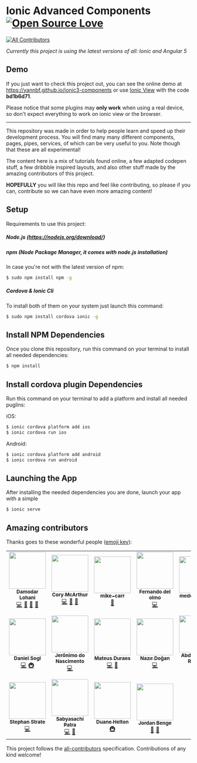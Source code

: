 # Ionic Advanced Components [![Open Source Love](https://badges.frapsoft.com/os/v1/open-source.svg?v=103)](https://github.com/ellerbrock/open-source-badge/)
[![All Contributors](https://img.shields.io/badge/all_contributors-15-orange.svg?style=flat-square)](#contributors)

_Currently this project is using the latest versions of all: Ionic and Angular 5_


## Demo
If you just want to check this project out, you can see the online demo at https://yannbf.github.io/ionic3-components or use [Ionic View](http://view.ionic.io/) with the code **bd1b6d71**.

Please notice that some plugins may **only work** when using a real device, so don't expect everything to work on ionic view or the browser.

****

This repository was made in order to help people learn and speed up their development process.
You will find many many different components, pages, pipes, services, of which can be very useful to you. Note though that these are all experimental!

The content here is a mix of tutorials found online, a few adapted codepen stuff, a few dribbble inspired layouts, and also other stuff made by the amazing contributors of this project.

**HOPEFULLY** you will like this repo and feel like contributing, so please if you can, contribute so we can have even more amazing content!


## Setup

Requirements to use this project:

##### Node.js (https://nodejs.org/download/)

##### npm (Node Package Manager, it comes with node.js installation)
In case you're not with the latest version of npm:
```sh
$ sudo npm install npm -g
```

##### Cordova & Ionic Cli
To install both of them on your system just launch this command:
```sh
$ sudo npm install cordova ionic -g
```

## Install NPM Dependencies
Once you clone this repository, run this command on your terminal to install all needed dependencies:
```sh
$ npm install
```

## Install cordova plugin Dependencies
Run this command on your terminal to add a platform and install all needed puglins:

iOS:
```sh
$ ionic cordova platform add ios
$ ionic cordova run ios
```

Android:
```sh
$ ionic cordova platform add android
$ ionic cordova run android
```
## Launching the App
After installing the needed dependencies you are done, launch your app with a simple
```sh
$ ionic serve
```

## Amazing contributors

Thanks goes to these wonderful people ([emoji key](https://github.com/kentcdodds/all-contributors#emoji-key)):

<!-- ALL-CONTRIBUTORS-LIST:START - Do not remove or modify this section -->
<!-- prettier-ignore-start -->
<!-- markdownlint-disable -->
<table>
  <tr>
    <td align="center"><a href="http://www.dlohani.com.np"><img src="https://avatars1.githubusercontent.com/u/6360216?v=4" width="100px;" alt=""/><br /><sub><b>Damodar Lohani</b></sub></a><br /><a href="https://github.com/yannbf/ionic3-components/commits?author=lohanidamodar" title="Code">💻</a> <a href="#talk-lohanidamodar" title="Talks">📢</a> <a href="#design-lohanidamodar" title="Design">🎨</a> <a href="#blog-lohanidamodar" title="Blogposts">📝</a></td>
    <td align="center"><a href="https://github.com/corysmc"><img src="https://avatars0.githubusercontent.com/u/6452188?v=4" width="100px;" alt=""/><br /><sub><b>Cory McArthur</b></sub></a><br /><a href="https://github.com/yannbf/ionic3-components/commits?author=corysmc" title="Code">💻</a> <a href="#talk-corysmc" title="Talks">📢</a> <a href="#design-corysmc" title="Design">🎨</a></td>
    <td align="center"><a href="http://ServiciosGlobalesTecnologicos.com/"><img src="https://avatars1.githubusercontent.com/u/1894500?v=4" width="100px;" alt=""/><br /><sub><b>mike-carr</b></sub></a><br /><a href="#plugin-miguelcarrascoq" title="Plugin/utility libraries">🔌</a></td>
    <td align="center"><a href="https://fdom-website.firebaseapp.com/"><img src="https://avatars3.githubusercontent.com/u/7361737?v=4" width="100px;" alt=""/><br /><sub><b>Fernando del olmo</b></sub></a><br /><a href="https://github.com/yannbf/ionic3-components/commits?author=Fdom92" title="Code">💻</a></td>
    <td align="center"><a href="https://github.com/medeirosrafael"><img src="https://avatars1.githubusercontent.com/u/13787877?v=4" width="100px;" alt=""/><br /><sub><b>medeirosrafael</b></sub></a><br /><a href="https://github.com/yannbf/ionic3-components/issues?q=author%3Amedeirosrafael" title="Bug reports">🐛</a></td>
    <td align="center"><a href="https://github.com/javico2609"><img src="https://avatars0.githubusercontent.com/u/12940555?v=4" width="100px;" alt=""/><br /><sub><b>Javier</b></sub></a><br /><a href="https://github.com/yannbf/ionic3-components/commits?author=javico2609" title="Code">💻</a> <a href="#design-javico2609" title="Design">🎨</a></td>
    <td align="center"><a href="http://mazlan.my"><img src="https://avatars0.githubusercontent.com/u/5886788?v=4" width="100px;" alt=""/><br /><sub><b>Mohd Mazlan Bin Mohd Nor</b></sub></a><br /><a href="https://github.com/yannbf/ionic3-components/commits?author=mazlanmohdnor" title="Code">💻</a> <a href="#design-mazlanmohdnor" title="Design">🎨</a></td>
  </tr>
  <tr>
    <td align="center"><a href="https://github.com/danielsogl"><img src="https://avatars2.githubusercontent.com/u/15234844?v=4" width="100px;" alt=""/><br /><sub><b>Daniel Sogl</b></sub></a><br /><a href="https://github.com/yannbf/ionic3-components/commits?author=danielsogl" title="Code">💻</a> <a href="#infra-danielsogl" title="Infrastructure (Hosting, Build-Tools, etc)">🚇</a></td>
    <td align="center"><a href="https://github.com/jeronimonascimento"><img src="https://avatars0.githubusercontent.com/u/16031907?v=4" width="100px;" alt=""/><br /><sub><b>Jerônimo do Nascimento</b></sub></a><br /><a href="https://github.com/yannbf/ionic3-components/commits?author=jeronimonascimento" title="Code">💻</a></td>
    <td align="center"><a href="http://mateusduraes.github.io/"><img src="https://avatars2.githubusercontent.com/u/19319404?v=4" width="100px;" alt=""/><br /><sub><b>Mateus Duraes</b></sub></a><br /><a href="https://github.com/yannbf/ionic3-components/commits?author=mateusduraes" title="Code">💻</a> <a href="#design-mateusduraes" title="Design">🎨</a></td>
    <td align="center"><a href="https://github.com/nazrdogan"><img src="https://avatars1.githubusercontent.com/u/1672303?v=4" width="100px;" alt=""/><br /><sub><b>Nazır Doğan</b></sub></a><br /><a href="https://github.com/yannbf/ionic3-components/commits?author=nazrdogan" title="Code">💻</a></td>
    <td align="center"><a href="http://www.fahrenbyte.com"><img src="https://avatars2.githubusercontent.com/u/12659402?v=4" width="100px;" alt=""/><br /><sub><b>Abdelghafour Rakhma</b></sub></a><br /><a href="https://github.com/yannbf/ionic3-components/commits?author=Sletheren" title="Code">💻</a> <a href="#design-Sletheren" title="Design">🎨</a></td>
    <td align="center"><a href="https://github.com/AndreasGassmann"><img src="https://avatars2.githubusercontent.com/u/680814?v=4" width="100px;" alt=""/><br /><sub><b>AndreasGassmann</b></sub></a><br /><a href="https://github.com/yannbf/ionic3-components/issues?q=author%3AAndreasGassmann" title="Bug reports">🐛</a></td>
    <td align="center"><a href="https://github.com/lucascco"><img src="https://avatars2.githubusercontent.com/u/6581094?v=4" width="100px;" alt=""/><br /><sub><b>Lucas Carvalho Corrêa</b></sub></a><br /><a href="https://github.com/yannbf/ionic3-components/commits?author=lucascco" title="Code">💻</a></td>
  </tr>
  <tr>
    <td align="center"><a href="https://www.stephan-strate.de/"><img src="https://avatars2.githubusercontent.com/u/19595615?v=4" width="100px;" alt=""/><br /><sub><b>Stephan Strate</b></sub></a><br /><a href="https://github.com/yannbf/ionic3-components/commits?author=stephan-strate" title="Code">💻</a></td>
    <td align="center"><a href="https://github.com/Sab94"><img src="https://avatars0.githubusercontent.com/u/15252513?v=4" width="100px;" alt=""/><br /><sub><b>Sabyasachi Patra</b></sub></a><br /><a href="https://github.com/yannbf/ionic3-components/commits?author=Sab94" title="Code">💻</a> <a href="#design-Sab94" title="Design">🎨</a></td>
    <td align="center"><a href="http://xpressivetech.com/"><img src="https://avatars2.githubusercontent.com/u/1063019?v=4" width="100px;" alt=""/><br /><sub><b>Duane Helton</b></sub></a><br /><a href="#infra-tallcoder" title="Infrastructure (Hosting, Build-Tools, etc)">🚇</a></td>
    <td align="center"><a href="https://www.jordanbenge.com"><img src="https://avatars3.githubusercontent.com/u/11723093?v=4" width="100px;" alt=""/><br /><sub><b>Jordan Benge</b></sub></a><br /><a href="https://github.com/yannbf/ionic3-components/pulls?q=is%3Apr+reviewed-by%3ABengejd" title="Reviewed Pull Requests">👀</a> <a href="#design-Bengejd" title="Design">🎨</a></td>
  </tr>
</table>

<!-- markdownlint-enable -->
<!-- prettier-ignore-end -->
<!-- ALL-CONTRIBUTORS-LIST:END -->

This project follows the [all-contributors](https://github.com/kentcdodds/all-contributors) specification. Contributions of any kind welcome!
